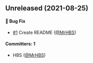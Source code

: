 ## Unreleased (2021-08-25)

#### :bug: Bug Fix
* [#1](https://github.com/MrHBS/testbootify/pull/1) Create README ([@MrHBS](https://github.com/MrHBS))

#### Committers: 1
- HBS ([@MrHBS](https://github.com/MrHBS))
